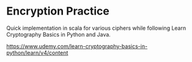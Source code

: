 # Encryption Practice

Quick implementation in scala for various ciphers while following Learn Cryptography Basics in Python and Java. 

https://www.udemy.com/learn-cryptography-basics-in-python/learn/v4/content

